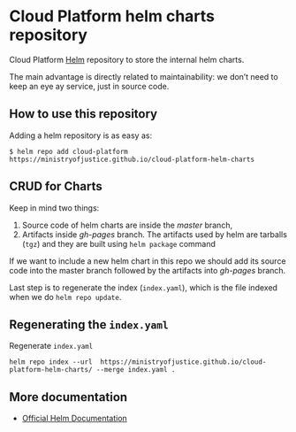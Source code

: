# Cloud Platform helm charts repository

Cloud Platform [Helm](https://helm.sh) repository to store the internal helm charts. 

The main advantage is directly related to maintainability: we don’t need to keep an eye ay service, just in source code.

## How to use this repository 

Adding a helm repository is as easy as:

```console
$ helm repo add cloud-platform https://ministryofjustice.github.io/cloud-platform-helm-charts
```

## CRUD for Charts

Keep in mind two things:

1) Source code of helm charts are inside the *master* branch, 
2) Artifacts inside *gh-pages* branch. The artifacts used by helm are tarballs (`tgz`) and they are built using `helm package` command

If we want to include a new helm chart in this repo we should add its source code into the master branch followed by the artifacts into *gh-pages* branch. 

Last step is to regenerate the index (`index.yaml`), which is the file indexed when we do `helm repo update`.

## Regenerating the `index.yaml`

Regenerate `index.yaml`

```console
helm repo index --url  https://ministryofjustice.github.io/cloud-platform-helm-charts/ --merge index.yaml .
```

## More documentation

- [Official Helm Documentation](https://helm.sh/docs/)

